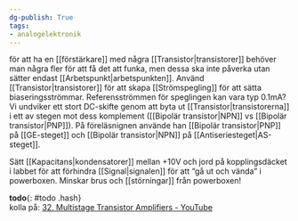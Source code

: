 ```yaml
---
dg-publish: True
tags: 
- analogelektronik
---
```

för att ha en [[förstärkare]] med några [[Transistor|transistorer]] behöver man några fler för att få det att funka, men dessa ska inte påverka utan sätter endast [[Arbetspunkt|arbetspunkten]]. Använd [[Transistor|transistorer]] för att skapa [[Strömspegling]] för att sätta biaseringsströmmar. Referensströmmen för speglingen kan vara typ 0.1mA? Vi undviker ett stort DC-skifte genom att byta ut [[Transistor|transistorerna]] i ett av stegen mot dess komplement ([[Bipolär transistor|NPN]] vs [[Bipolär transistor|PNP]]). På föreläsnignen använde han [[Bipolär transistor|PNP]] på [[GE-steget]] och [[Bipolär transistor|NPN]] på [[Antiseriesteget|AS-steget]].

Sätt [[Kapacitans|kondensatorer]] mellan +10V och jord på kopplingsdäcket i labbet för att förhindra [[Signal|signalen]] för att “gå ut och vända” i powerboxen. Minskar brus och [[störningar]] från powerboxen!

**todo**{: #todo .hash}  
 kolla på: [32. Multistage Transistor Amplifiers - YouTube](https://www.youtube.com/watch?v=FbdZ46VdTjE)